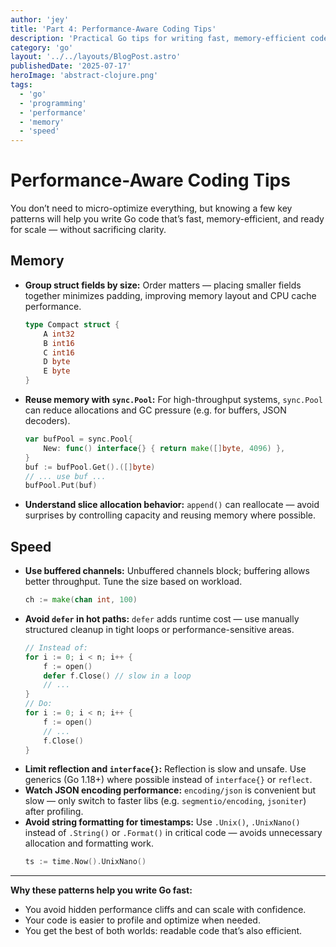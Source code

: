 ```yaml
---
author: 'jey'
title: 'Part 4: Performance-Aware Coding Tips'
description: 'Practical Go tips for writing fast, memory-efficient code that scales.'
category: 'go'
layout: '../../layouts/BlogPost.astro'
publishedDate: '2025-07-17'
heroImage: 'abstract-clojure.png'
tags:
  - 'go'
  - 'programming'
  - 'performance'
  - 'memory'
  - 'speed'
---
```


# Performance-Aware Coding Tips

You don’t need to micro-optimize everything, but knowing a few key patterns will help you write Go code that’s fast, memory-efficient, and ready for scale — without sacrificing clarity.

## Memory

- **Group struct fields by size:**
  Order matters — placing smaller fields together minimizes padding, improving memory layout and CPU cache performance.
  ```go
  type Compact struct {
      A int32
      B int16
      C int16
      D byte
      E byte
  }
  ```
- **Reuse memory with `sync.Pool`:**
  For high-throughput systems, `sync.Pool` can reduce allocations and GC pressure (e.g. for buffers, JSON decoders).
  ```go
  var bufPool = sync.Pool{
      New: func() interface{} { return make([]byte, 4096) },
  }
  buf := bufPool.Get().([]byte)
  // ... use buf ...
  bufPool.Put(buf)
  ```
- **Understand slice allocation behavior:**
  `append()` can reallocate — avoid surprises by controlling capacity and reusing memory where possible.

## Speed

- **Use buffered channels:**
  Unbuffered channels block; buffering allows better throughput. Tune the size based on workload.
  ```go
  ch := make(chan int, 100)
  ```
- **Avoid `defer` in hot paths:**
  `defer` adds runtime cost — use manually structured cleanup in tight loops or performance-sensitive areas.
  ```go
  // Instead of:
  for i := 0; i < n; i++ {
      f := open()
      defer f.Close() // slow in a loop
      // ...
  }
  // Do:
  for i := 0; i < n; i++ {
      f := open()
      // ...
      f.Close()
  }
  ```
- **Limit reflection and `interface{}`:**
  Reflection is slow and unsafe. Use generics (Go 1.18+) where possible instead of `interface{}` or `reflect`.
- **Watch JSON encoding performance:**
  `encoding/json` is convenient but slow — only switch to faster libs (e.g. `segmentio/encoding`, `jsoniter`) after profiling.
- **Avoid string formatting for timestamps:**
  Use `.Unix()`, `.UnixNano()` instead of `.String()` or `.Format()` in critical code — avoids unnecessary allocation and formatting work.
  ```go
  ts := time.Now().UnixNano()
  ```

---

**Why these patterns help you write Go fast:**
- You avoid hidden performance cliffs and can scale with confidence.
- Your code is easier to profile and optimize when needed.
- You get the best of both worlds: readable code that’s also efficient.

